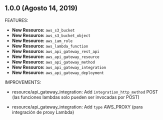 ## 1.0.0 (Agosto 14, 2019)

FEATURES:

* **New Resource:** `aws_s3_bucket`
* **New Resource:** `aws_s3_bucket_object`
* **New Resource:** `aws_iam_role`
* **New Resource:** `aws_lambda_function`
* **New Resource:** `aws_api_gateway_rest_api`
* **New Resource:** `aws_api_gateway_resource`
* **New Resource:** `aws_api_gateway_method`
* **New Resource:** `aws_api_gateway_integration`
* **New Resource:** `aws_api_gateway_deployment`

IMPROVEMENTS:

* resource/api_gateway_integration: Add `integration_http_method` POST (las funciones lambdas solo pueden ser invocadas por POST)

* resource/api_gateway_integration: Add `type` AWS_PROXY (para integración de proxy Lambda)
